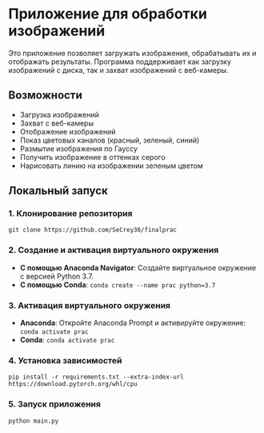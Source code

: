 # Приложение для обработки изображений
 Это приложение позволяет загружать изображения, обрабатывать их и отображать результаты. Программа поддерживает как загрузку изображений с диска, так и захват изображений с веб-камеры.
 
## Возможности
 - Загрузка изображений
 - Захват с веб-камеры 
 - Отображение изображений
 - Показ цветовых каналов (красный, зеленый, синий) 
 - Размытие изображения по Гауссу
 - Получить изображение в оттенках серого
 - Нарисовать линию на изображении зеленым цветом
   
## Локальный запуск
### 1. Клонирование репозитория
`git clone https://github.com/SeCrey36/finalprac`

### 2. Создание и активация виртуального окружения
- **С помощью Anaconda Navigator**: Создайте виртуальное окружение с версией Python 3.7.
- **С помощью Conda**:
`conda create --name prac python=3.7` 

### 3. Активация виртуального окружения
-   **Anaconda**: Откройте Anaconda Prompt и активируйте окружение:
    `conda activate prac` 
-   **Conda**:
    `conda activate prac`

### 4. Установка зависимостей
`pip install -r requirements.txt --extra-index-url https://download.pytorch.org/whl/cpu`

### 5. Запуск приложения
`python main.py`

